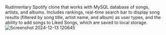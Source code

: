 Rudimentary Spotify clone that works with MySQL database of songs, artists, and albums. Includes rankings, real-time search bar to display song results (filtered by song title, artist name, and album) as user types, and the ability to add songs to Liked Songs, which are saved to local storage.
![Screenshot 2024-12-13 120645](https://github.com/user-attachments/assets/bce8c89f-564f-4a4d-bf47-d5a12dddeab9)
